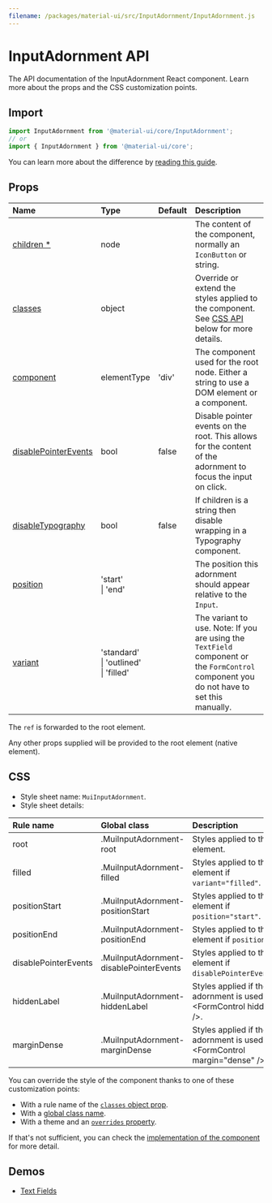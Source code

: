 ```yaml
---
filename: /packages/material-ui/src/InputAdornment/InputAdornment.js
---
```


<!--- This documentation is automatically generated, do not try to edit it. -->

# InputAdornment API

<p class="description">The API documentation of the InputAdornment React component. Learn more about the props and the CSS customization points.</p>

## Import

```js
import InputAdornment from '@material-ui/core/InputAdornment';
// or
import { InputAdornment } from '@material-ui/core';
```

You can learn more about the difference by [reading this guide](/guides/minimizing-bundle-size/).



## Props

| Name | Type | Default | Description |
|:-----|:-----|:--------|:------------|
| <a class="anchor-link" id="props--children"></a><a href="#props--children" class="prop-name required">children&nbsp;*</a> | <span class="prop-type">node</span> |  | The content of the component, normally an `IconButton` or string. |
| <a class="anchor-link" id="props--classes"></a><a href="#props--classes" class="prop-name">classes</a> | <span class="prop-type">object</span> |  | Override or extend the styles applied to the component. See [CSS API](#css) below for more details. |
| <a class="anchor-link" id="props--component"></a><a href="#props--component" class="prop-name">component</a> | <span class="prop-type">elementType</span> | <span class="prop-default">'div'</span> | The component used for the root node. Either a string to use a DOM element or a component. |
| <a class="anchor-link" id="props--disablePointerEvents"></a><a href="#props--disablePointerEvents" class="prop-name">disablePointerEvents</a> | <span class="prop-type">bool</span> | <span class="prop-default">false</span> | Disable pointer events on the root. This allows for the content of the adornment to focus the input on click. |
| <a class="anchor-link" id="props--disableTypography"></a><a href="#props--disableTypography" class="prop-name">disableTypography</a> | <span class="prop-type">bool</span> | <span class="prop-default">false</span> | If children is a string then disable wrapping in a Typography component. |
| <a class="anchor-link" id="props--position"></a><a href="#props--position" class="prop-name">position</a> | <span class="prop-type">'start'<br>&#124;&nbsp;'end'</span> |  | The position this adornment should appear relative to the `Input`. |
| <a class="anchor-link" id="props--variant"></a><a href="#props--variant" class="prop-name">variant</a> | <span class="prop-type">'standard'<br>&#124;&nbsp;'outlined'<br>&#124;&nbsp;'filled'</span> |  | The variant to use. Note: If you are using the `TextField` component or the `FormControl` component you do not have to set this manually. |

The `ref` is forwarded to the root element.

Any other props supplied will be provided to the root element (native element).

## CSS

- Style sheet name: `MuiInputAdornment`.
- Style sheet details:

| Rule name | Global class | Description |
|:-----|:-------------|:------------|
| <span class="prop-name">root</span> | <span class="prop-name">.MuiInputAdornment-root</span> | Styles applied to the root element.
| <span class="prop-name">filled</span> | <span class="prop-name">.MuiInputAdornment-filled</span> | Styles applied to the root element if `variant="filled"`.
| <span class="prop-name">positionStart</span> | <span class="prop-name">.MuiInputAdornment-positionStart</span> | Styles applied to the root element if `position="start"`.
| <span class="prop-name">positionEnd</span> | <span class="prop-name">.MuiInputAdornment-positionEnd</span> | Styles applied to the root element if `position="end"`.
| <span class="prop-name">disablePointerEvents</span> | <span class="prop-name">.MuiInputAdornment-disablePointerEvents</span> | Styles applied to the root element if `disablePointerEvents=true`.
| <span class="prop-name">hiddenLabel</span> | <span class="prop-name">.MuiInputAdornment-hiddenLabel</span> | Styles applied if the adornment is used inside &lt;FormControl hiddenLabel />.
| <span class="prop-name">marginDense</span> | <span class="prop-name">.MuiInputAdornment-marginDense</span> | Styles applied if the adornment is used inside &lt;FormControl margin="dense" />.

You can override the style of the component thanks to one of these customization points:

- With a rule name of the [`classes` object prop](/customization/components/#overriding-styles-with-classes).
- With a [global class name](/customization/components/#overriding-styles-with-global-class-names).
- With a theme and an [`overrides` property](/customization/globals/#css).

If that's not sufficient, you can check the [implementation of the component](https://github.com/mui-org/material-ui/blob/master/packages/material-ui/src/InputAdornment/InputAdornment.js) for more detail.

## Demos

- [Text Fields](/components/text-fields/)

